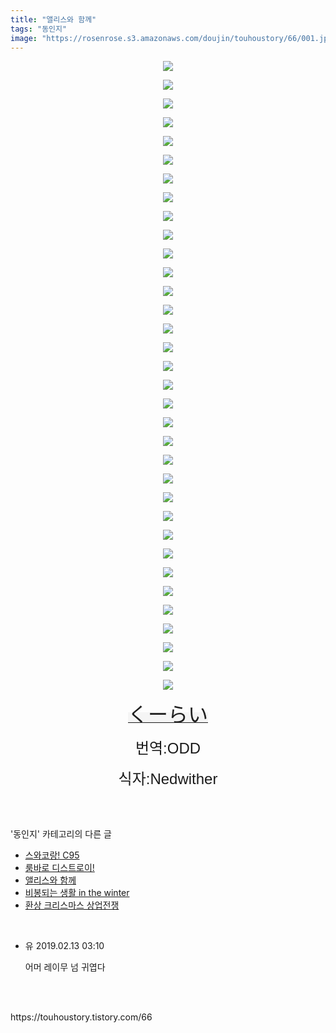 ```yaml
---
title: "앨리스와 함께"
tags: "동인지"
image: "https://rosenrose.s3.amazonaws.com/doujin/touhoustory/66/001.jpg"
---
```

<div class="article">
<div class="tt_article_useless_p_margin"><p style="text-align: center; clear: none; float: none;"><img src="{{ site.imgserver1 }}/touhoustory/66/001.jpg"/></p><p style="text-align: center; clear: none; float: none;"><img src="{{ site.imgserver1 }}/touhoustory/66/002.png"/></p><p style="text-align: center; clear: none; float: none;"><img src="{{ site.imgserver1 }}/touhoustory/66/003.png"/></p><p style="text-align: center; clear: none; float: none;"><img src="{{ site.imgserver1 }}/touhoustory/66/004.png"/></p><p style="text-align: center; clear: none; float: none;"><img src="{{ site.imgserver1 }}/touhoustory/66/005.png"/></p><p style="text-align: center; clear: none; float: none;"><img src="{{ site.imgserver1 }}/touhoustory/66/006.png"/></p><p style="text-align: center; clear: none; float: none;"><img src="{{ site.imgserver1 }}/touhoustory/66/007.png"/></p><p style="text-align: center; clear: none; float: none;"><img src="{{ site.imgserver1 }}/touhoustory/66/008.png"/></p><p style="text-align: center; clear: none; float: none;"><img src="{{ site.imgserver1 }}/touhoustory/66/009.png"/></p><p style="text-align: center; clear: none; float: none;"><img src="{{ site.imgserver1 }}/touhoustory/66/010.png"/></p><p style="text-align: center; clear: none; float: none;"><img src="{{ site.imgserver1 }}/touhoustory/66/011.png"/></p><p style="text-align: center; clear: none; float: none;"><img src="{{ site.imgserver1 }}/touhoustory/66/012.png"/></p><p style="text-align: center; clear: none; float: none;"><img src="{{ site.imgserver1 }}/touhoustory/66/013.png"/></p><p style="text-align: center; clear: none; float: none;"><img src="{{ site.imgserver1 }}/touhoustory/66/014.png"/></p><p style="text-align: center; clear: none; float: none;"><img src="{{ site.imgserver1 }}/touhoustory/66/015.png"/></p><p style="text-align: center; clear: none; float: none;"><img src="{{ site.imgserver1 }}/touhoustory/66/016.png"/></p><p style="text-align: center; clear: none; float: none;"><img src="{{ site.imgserver1 }}/touhoustory/66/017.png"/></p><p style="text-align: center; clear: none; float: none;"><img src="{{ site.imgserver1 }}/touhoustory/66/018.png"/></p><p style="text-align: center; clear: none; float: none;"><img src="{{ site.imgserver1 }}/touhoustory/66/019.png"/></p><p style="text-align: center; clear: none; float: none;"><img src="{{ site.imgserver1 }}/touhoustory/66/020.png"/></p><p style="text-align: center; clear: none; float: none;"><img src="{{ site.imgserver1 }}/touhoustory/66/021.png"/></p><p style="text-align: center; clear: none; float: none;"><img src="{{ site.imgserver1 }}/touhoustory/66/022.png"/></p><p style="text-align: center; clear: none; float: none;"><img src="{{ site.imgserver1 }}/touhoustory/66/023.png"/></p><p style="text-align: center; clear: none; float: none;"><img src="{{ site.imgserver1 }}/touhoustory/66/024.png"/></p><p style="text-align: center; clear: none; float: none;"><img src="{{ site.imgserver1 }}/touhoustory/66/025.png"/></p><p style="text-align: center; clear: none; float: none;"><img src="{{ site.imgserver1 }}/touhoustory/66/026.png"/></p><p style="text-align: center; clear: none; float: none;"><img src="{{ site.imgserver1 }}/touhoustory/66/027.png"/></p><p style="text-align: center; clear: none; float: none;"><img src="{{ site.imgserver1 }}/touhoustory/66/028.png"/></p><p style="text-align: center; clear: none; float: none;"><img src="{{ site.imgserver1 }}/touhoustory/66/029.png"/></p><p style="text-align: center; clear: none; float: none;"><img src="{{ site.imgserver1 }}/touhoustory/66/030.png"/></p><p style="text-align: center; clear: none; float: none;"><img src="{{ site.imgserver1 }}/touhoustory/66/031.png"/></p><p style="text-align: center; clear: none; float: none;"><img src="{{ site.imgserver1 }}/touhoustory/66/032.png"/></p><p style="text-align: center; clear: none; float: none;"><img src="{{ site.imgserver1 }}/touhoustory/66/033.png"/></p><p style="text-align: center; clear: none; float: none;"><img src="{{ site.imgserver1 }}/touhoustory/66/034.png"/></p><p style="text-align: center;"><a class="sc-cNnxps fCDoTk sc-gzVnrw duRzrd" href="https://www.pixiv.net/member.php?id=126977" style='background-color: rgb(245, 245, 245); font-size: 14px; margin-left: 0px; word-break: break-all; color: rgb(31, 31, 31); font-family: system-ui, -apple-system, "Segoe UI", Roboto, Ubuntu, Cantarell, "Noto Sans", sans-serif, "Hiragino Kaku Gothic ProN", Meiryo;'><span style='font-family: "맑은 고딕", sans-serif; font-size: 24pt;'>くーらい</span></a><span style='font-family: "맑은 고딕", sans-serif; font-size: 24pt;'></span><span style='font-family: "맑은 고딕", sans-serif; font-size: 24pt;'></span><span style='font-family: "맑은 고딕", sans-serif; font-size: 24pt;'></span><span style='font-family: "맑은 고딕", sans-serif; font-size: 24pt;'></span><span style='font-family: "맑은 고딕", sans-serif; font-size: 24pt;'></span><span style='font-family: "맑은 고딕", sans-serif; font-size: 24pt;'></span><span style='font-family: "맑은 고딕", sans-serif; font-size: 24pt;'></span><span style='font-family: "맑은 고딕", sans-serif; font-size: 24pt;'></span><span style='font-family: "맑은 고딕", sans-serif; font-size: 24pt;'></span><span style='font-family: "맑은 고딕", sans-serif; font-size: 24pt;'></span><span style='font-family: "맑은 고딕", sans-serif; font-size: 24pt;'></span><span style='font-family: "맑은 고딕", sans-serif; font-size: 24pt;'></span><span style='font-family: "맑은 고딕", sans-serif; font-size: 24pt;'></span><span style='font-family: "맑은 고딕", sans-serif; font-size: 24pt;'></span><span style='font-family: "맑은 고딕", sans-serif; font-size: 24pt;'></span><span style='font-family: "맑은 고딕", sans-serif; font-size: 24pt;'></span><span style='font-family: "맑은 고딕", sans-serif; font-size: 24pt;'></span><span style='font-family: "맑은 고딕", sans-serif; font-size: 24pt;'></span><span style='font-family: "맑은 고딕", sans-serif; font-size: 24pt;'></span><span style='font-family: "맑은 고딕", sans-serif; font-size: 24pt;'></span><span style='font-family: "맑은 고딕", sans-serif; font-size: 24pt;'></span><span style='font-family: "맑은 고딕", sans-serif; font-size: 24pt;'></span><span style='font-family: "맑은 고딕", sans-serif; font-size: 24pt;'></span><span style='font-family: "맑은 고딕", sans-serif; font-size: 24pt;'></span><span style='font-family: "맑은 고딕", sans-serif; font-size: 24pt;'></span><span style='font-family: "맑은 고딕", sans-serif; font-size: 24pt;'></span><span style='font-family: "맑은 고딕", sans-serif; font-size: 24pt;'></span><span style='font-family: "맑은 고딕", sans-serif; font-size: 24pt;'></span><span style='font-family: "맑은 고딕", sans-serif; font-size: 24pt;'></span><span style='font-family: "맑은 고딕", sans-serif; font-size: 24pt;'></span><span style='font-family: "맑은 고딕", sans-serif; font-size: 24pt;'></span><span style='font-family: "맑은 고딕", sans-serif; font-size: 24pt;'></span><span style='font-family: "맑은 고딕", sans-serif; font-size: 24pt;'></span><span style='font-family: "맑은 고딕", sans-serif; font-size: 24pt;'></span><span style='font-family: "맑은 고딕", sans-serif; font-size: 24pt;'></span><br/></p><p style="text-align: center;"><font face="맑은 고딕, sans-serif"><span style="font-size: 18pt;">번역:ODD</span></font></p><p style="text-align: center;"><font face="맑은 고딕, sans-serif"><span style="font-size: 18pt;">식자:Nedwither</span></font></p> </div></div><br/>
<div class="tagTrail">
</div><br/>
<div class="another">
<p>'동인지' 카테고리의 다른 글</p>
<ul>
<li><a href="/touhoustory_69">스와코랑! C95</a></li>
<li><a href="/touhoustory_67">룸바로 디스트로이!</a></li>
<li><a href="/touhoustory_66">앨리스와 함께</a></li>
<li><a href="/touhoustory_65">비봉되는 생활 in the winter</a></li>
<li><a href="/touhoustory_64">환상 크리스마스 상업전쟁</a></li>
</ul>
</div><br/>
<div class="cb_lstcomment">
<ul>
<li class="cb_thumb_off" id="comment15021611">
<div class="cb_comment_area">
<div class="cb_info_area">
<div class="cb_section">
<span class="cb_nick_name">유</span>
<span class="cb_date">2019.02.13 03:10 </span>
</div>
</div>
<div class="cb_dsc_comment">
<p class="cb_dsc">
										어머 레이무 넘 귀엽다
									</p>
</div>
</div></li>
</ul>
</div><br/>
<br/>
<p id="refer">https://touhoustory.tistory.com/66</p>
<br/>

